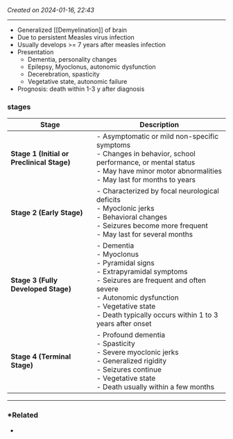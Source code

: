 *Created on 2024-01-16, 22:43* 

---
 - Generalized [[Demyelination]] of brain
 - Due to persistent Measles virus infection
 - Usually develops >= 7 years after measles infection
 - Presentation
	 - Dementia, personality changes
	 - Epilepsy, Myoclonus, autonomic dysfunction
	 - Decerebration, spasticity
	 - Vegetative state, autonomic failure
- Prognosis: death within 1-3 y after diagnosis

### stages
| **Stage**                                  | **Description**                                                                                                                                                                                                                                    |
| ------------------------------------------ | -------------------------------------------------------------------------------------------------------------------------------------------------------------------------------------------------------------------------------------------------- |
| **Stage 1 (Initial or Preclinical Stage)** | - Asymptomatic or mild non-specific symptoms <br> - Changes in behavior, school performance, or mental status <br> - May have minor motor abnormalities <br> - May last for months to years                                                        |
| **Stage 2 (Early Stage)**                  | - Characterized by focal neurological deficits <br> - Myoclonic jerks <br> - Behavioral changes <br> - Seizures become more frequent <br> - May last for several months                                                                            |
| **Stage 3 (Fully Developed Stage)**        | - Dementia <br> - Myoclonus <br> - Pyramidal signs <br> - Extrapyramidal symptoms <br> - Seizures are frequent and often severe <br> - Autonomic dysfunction <br> - Vegetative state <br> - Death typically occurs within 1 to 3 years after onset |
| **Stage 4 (Terminal Stage)**               | - Profound dementia <br> - Spasticity <br> - Severe myoclonic jerks <br> - Generalized rigidity <br> - Seizures continue <br> - Vegetative state <br> - Death usually within a few months                                                          |

---
### *Related
- 